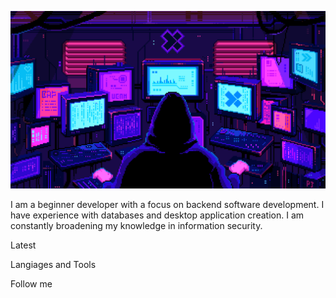 ![Header](https://github.com/Spy230/Spy230/blob/main/assets/77caa32884d735d439ade45ba37feaf2.gif)

I am a beginner developer with a focus on backend software development. I have experience with databases and desktop application creation. I am constantly broadening my knowledge in information security.


Latest 

Langiages and Tools 

Follow me 